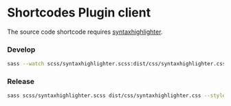 ﻿# Shortcodes Plugin client

The source code shortcode requires [syntaxhighlighter](https://github.com/syntaxhighlighter/syntaxhighlighter).

### Develop

```bash
sass --watch scss/syntaxhighlighter.scss:dist/css/syntaxhighlighter.css
```

### Release

```bash
sass scss/syntaxhighlighter.scss dist/css/syntaxhighlighter.css --style compressed
```
